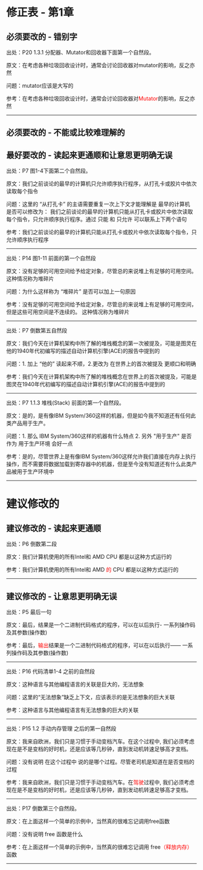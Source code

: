 # 修正表 - 第1章

## 必须要改的 - 错别字

出处：P20 1.3.1  分配器、Mutator和回收器下面第一个自然段。

原文：在考虑各种垃圾回收设计时，通常会讨论回收器对mutator的影响，反之亦然

问题：mutator应该是大写的

参考：在考虑各种垃圾回收设计时，通常会讨论回收器对<font color=red>Mutator</font>的影响，反之亦然

------

## 必须要改的 - 不能或比较难理解的

## 最好要改的 - 读起来更通顺和让意思更明确无误

出处：P7 图1-4下面第二个自然段。

原文：我们之前谈论的最早的计算机只允许顺序执行程序，从打孔卡或胶片中依次读取每个指令

问题：这里的 “从打孔卡” 的主语需要重复一次上下文才能理解是 最早的计算机 是否可以修改为：
我们之前谈论的最早的计算机只能从打孔卡或胶片中依次读取每个指令，只允许顺序执行程序。通过 只能 和 只允许 可以联系上下两个语句

参考：我们之前谈论的最早的计算机只能从打孔卡或胶片中依次读取每个指令，只允许顺序执行程序

------

出处：P14 图1-11 前面的第一个自然段

原文：没有足够的可用空间给予给定对象，尽管总的来说堆上有足够的可用空间。 这种情况称为堆碎片

问题：为什么这样称为 “堆碎片” 是否可以加上一句原因

参考：没有足够的可用空间给予给定对象，尽管总的来说堆上有足够的可用空间，但是这些可用空间是不连续的。 这种情况称为堆碎片

------

出处：P7 倒数第五自然段

原文：我们今天在计算机架构中所了解的堆栈概念的第一次被提及，可能是图灵在他的1940年代初编写的描述自动计算机引擎(ACE)的报告中提到的

问题：1. 加上 “他的” 读起来不顺，2.更改为 在世界上的首次被提及 更顺口和明确

参考：我们今天在计算机架构中所了解的堆栈概念在世界上的首次被提及，可能是图灵在1940年代初编写的描述自动计算机引擎(ACE)的报告中提到的

------

出处：P7 1.1.3  堆栈(Stack) 前面的第一个自然段。

原文：是的，是有像IBM System/360这样的机器，但是如今我不知道还有任何此类产品用于生产。

问题：1. 那么 IBM System/360这样的机器有什么特点 2. 另外 "用于生产" 是否作为 用于生产环境 会好一点

参考：是的，尽管世界上是有像IBM System/360这样允许我们直接在内存上执行操作，而不需要将数据加载到寄存器中的机器，但是至今没有知道还有什么此类产品被用于生产环境中

------

# 建议修改的

## 建议修改的 - 读起来更通顺

出处：P6 倒数第二段

原文：我们计算机使用的所有Intel和 AMD CPU 都是以这种方式运行的

参考：我们计算机使用的所有Intel和 AMD <font color=red>的</font> CPU 都是以这种方式运行的

------

## 建议修改的 - 让意思更明确无误

出处：P5 最后一句

原文：最后，结果是一个二进制代码格式的程序，可以在以后执行- 一系列操作码及其参数(操作数)

参考：最后，<font color=red>输出</font>结果是一个二进制代码格式的程序，可以在以后执行—— 一系列操作码及其参数(操作数)

------

出处：P16 代码清单1-4  之前的自然段

原文：这种语言与其他编程语言的关联是巨大的，无法想象

问题：这里的“无法想象”缺乏上下文，应该表示的是无法想象的巨大关联

参考：这种语言与其他编程语言有无法想象的巨大的关联

------

出处：P15 1.2  手动内存管理 之后的第一自然段

原文：我来自欧洲，我们只是习惯于手动变档汽车。在这个过程中, 我们必须考虑现在是不是变档的好时机，还是应该等几秒钟，直到发动机转速足够高才变档。

问题：没有说明 在这个过程中 说的是哪个过程。尽管老司机是知道在是否变档的过程

参考：我来自欧洲，我们只是习惯于手动变档汽车。在<font color=red>驾驶</font>过程中, 我们必须考虑现在是不是变档的好时机，还是应该等几秒钟，直到发动机转速足够高才变档。

------

出处：P17 倒数第三个自然段。

原文：在上面这样一个简单的示例中，当然真的很难忘记调用free函数

问题：没有说明 free 函数是什么

参考：在上面这样一个简单的示例中，当然真的很难忘记调用 free<font color=red>（释放内存）</font>函数

------